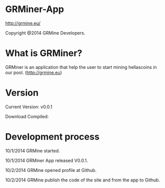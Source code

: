 GRMiner-App
===========
http://grmine.eu/

Copyright @2014 GRMine Developers.

What is GRMiner?
================
GRMiner is an application that help the user to start mining hellascoins in our pool. (http://grmine.eu)

Version
========

Current Version: v0.0.1

Download Compiled: 

Development process
====================
10/1/2014 GRMine started.

10/1/2014 GRMiner App released V0.0.1.

10/2/2014 GRMine opened profile at Github.

10/2/2014 GRMine publish the code of the site and from the app to Github.
